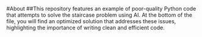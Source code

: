 #About
##This repository features an example of poor-quality Python code that attempts to solve the staircase problem using AI. At the bottom of the file, you will find an optimized solution that addresses these issues, highlighting the importance of writing clean and efficient code.
